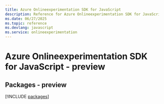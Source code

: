 ```yaml
---
title: Azure Onlineexperimentation SDK for JavaScript
description: Reference for Azure Onlineexperimentation SDK for JavaScript
ms.date: 06/27/2025
ms.topic: reference
ms.devlang: javascript
ms.service: onlineexperimentation
---
```

# Azure Onlineexperimentation SDK for JavaScript - preview
## Packages - preview
[!INCLUDE [packages](onlineexperimentation-index.md)]